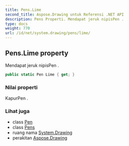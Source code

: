 ```yaml
---
title: Pens.Lime
second_title: Aspose.Drawing untuk Referensi .NET API
description: Pens Properti. Mendapat jeruk nipisPen .
type: docs
weight: 770
url: /id/net/system.drawing/pens/lime/
---
```

## Pens.Lime property

Mendapat jeruk nipisPen .

```csharp
public static Pen Lime { get; }
```

### Nilai properti

KapurPen .

### Lihat juga

* class [Pen](../../pen/)
* class [Pens](../)
* ruang nama [System.Drawing](../../pens/)
* perakitan [Aspose.Drawing](../../../)


